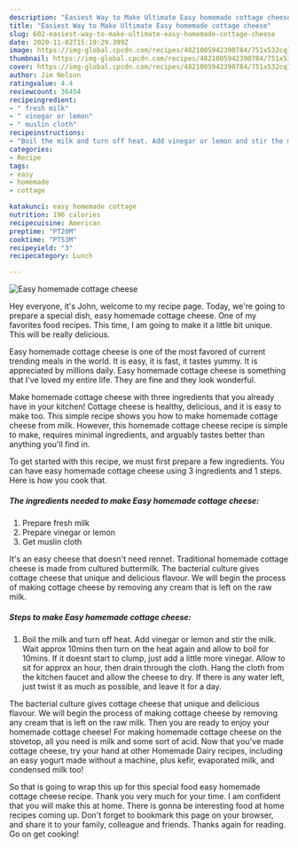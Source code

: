 ```yaml
---
description: "Easiest Way to Make Ultimate Easy homemade cottage cheese"
title: "Easiest Way to Make Ultimate Easy homemade cottage cheese"
slug: 602-easiest-way-to-make-ultimate-easy-homemade-cottage-cheese
date: 2020-11-02T15:19:29.399Z
image: https://img-global.cpcdn.com/recipes/4821005942390784/751x532cq70/easy-homemade-cottage-cheese-recipe-main-photo.jpg
thumbnail: https://img-global.cpcdn.com/recipes/4821005942390784/751x532cq70/easy-homemade-cottage-cheese-recipe-main-photo.jpg
cover: https://img-global.cpcdn.com/recipes/4821005942390784/751x532cq70/easy-homemade-cottage-cheese-recipe-main-photo.jpg
author: Jim Nelson
ratingvalue: 4.4
reviewcount: 36454
recipeingredient:
- " fresh milk"
- " vinegar or lemon"
- " muslin cloth"
recipeinstructions:
- "Boil the milk and turn off heat. Add vinegar or lemon and stir the milk. Wait approx 10mins then turn on the heat again and allow to boil for 10mins. If it doesnt start to clump, just add a little more vinegar. Allow to sit for approx an hour, then drain through the cloth. Hang the cloth from the kitchen faucet and allow the cheese to dry. If there is any water left, just twist it as much as possible, and leave it for a day."
categories:
- Recipe
tags:
- easy
- homemade
- cottage

katakunci: easy homemade cottage 
nutrition: 196 calories
recipecuisine: American
preptime: "PT20M"
cooktime: "PT53M"
recipeyield: "3"
recipecategory: Lunch

---
```



![Easy homemade cottage cheese](https://img-global.cpcdn.com/recipes/4821005942390784/751x532cq70/easy-homemade-cottage-cheese-recipe-main-photo.jpg)

Hey everyone, it's John, welcome to my recipe page. Today, we're going to prepare a special dish, easy homemade cottage cheese. One of my favorites food recipes. This time, I am going to make it a little bit unique. This will be really delicious.

Easy homemade cottage cheese is one of the most favored of current trending meals in the world. It is easy, it is fast, it tastes yummy. It is appreciated by millions daily. Easy homemade cottage cheese is something that I've loved my entire life. They are fine and they look wonderful.

Make homemade cottage cheese with three ingredients that you already have in your kitchen! Cottage cheese is healthy, delicious, and it is easy to make too. This simple recipe shows you how to make homemade cottage cheese from milk. However, this homemade cottage cheese recipe is simple to make, requires minimal ingredients, and arguably tastes better than anything you&#39;ll find in.


To get started with this recipe, we must first prepare a few ingredients. You can have easy homemade cottage cheese using 3 ingredients and 1 steps. Here is how you cook that.

<!--inarticleads1-->

##### The ingredients needed to make Easy homemade cottage cheese:

1. Prepare  fresh milk
1. Prepare  vinegar or lemon
1. Get  muslin cloth


It&#39;s an easy cheese that doesn&#39;t need rennet. Traditional homemade cottage cheese is made from cultured buttermilk. The bacterial culture gives cottage cheese that unique and delicious flavour. We will begin the process of making cottage cheese by removing any cream that is left on the raw milk. 

<!--inarticleads2-->

##### Steps to make Easy homemade cottage cheese:

1. Boil the milk and turn off heat. Add vinegar or lemon and stir the milk. Wait approx 10mins then turn on the heat again and allow to boil for 10mins. If it doesnt start to clump, just add a little more vinegar. Allow to sit for approx an hour, then drain through the cloth. Hang the cloth from the kitchen faucet and allow the cheese to dry. If there is any water left, just twist it as much as possible, and leave it for a day.


The bacterial culture gives cottage cheese that unique and delicious flavour. We will begin the process of making cottage cheese by removing any cream that is left on the raw milk. Then you are ready to enjoy your homemade cottage cheese! For making homemade cottage cheese on the stovetop, all you need is milk and some sort of acid. Now that you&#39;ve made cottage cheese, try your hand at other Homemade Dairy recipes, including an easy yogurt made without a machine, plus kefir, evaporated milk, and condensed milk too! 

So that is going to wrap this up for this special food easy homemade cottage cheese recipe. Thank you very much for your time. I am confident that you will make this at home. There is gonna be interesting food at home recipes coming up. Don't forget to bookmark this page on your browser, and share it to your family, colleague and friends. Thanks again for reading. Go on get cooking!
